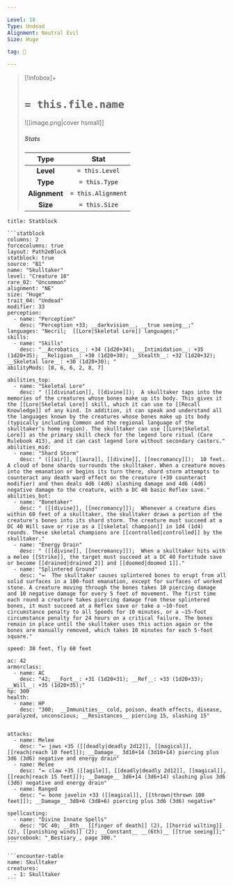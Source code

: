 ```yaml
---

Level: 18
Type: Undead
Alignment: Neutral Evil
Size: Huge

tag: 👹

---
```


> [!infobox]+
> #  `= this.file.name`
> ![[image.png|cover hsmall]]
> ##### Stats
> Type | Stat |
> :---:|:---:|
> **Level** | `= this.Level` |
> **Type** | `= this.Type` |
> **Alignment** | `= this.Alignment` |
> **Size** | `= this.Size` |



````ad-info
title: Statblock

```statblock
columns: 2
forcecolumns: true
layout: Path2eBlock
statblock: true
source: "B1"
name: "Skulltaker"
level: "Creature 18"
rare_02: "Uncommon"
alignment: "NE"
size: "Huge"
trait_04: "Undead"
modifier: 33
perception:
  - name: "Perception"
    desc: "Perception +33; __darkvision__, __true seeing__;"
languages: "Necril;  [[Lore|Skeletal Lore]] languages;"
skills:
  - name: "Skills"
    desc: "__Acrobatics__: +34 (1d20+34); __Intimidation__: +35 (1d20+35); __Religion__: +30 (1d20+30); __Stealth__: +32 (1d20+32); __Skeletal lore__: +30 (1d20+30); "
abilityMods: [8, 6, 6, 2, 8, 7]

abilities_top:
  - name: "Skeletal Lore"
    desc: " ([[divination]], [[divine]]);  A skulltaker taps into the memories of the creatures whose bones make up its body. This gives it the [[Lore|Skeletal Lore]] skill, which it can use to [[Recall Knowledge]] of any kind. In addition, it can speak and understand all the languages known by the creatures whose bones make up its body (typically including Common and the regional language of the skulltakerʼs home region). The skulltaker can use [[Lore|Skeletal Lore]] as the primary skill check for the legend lore ritual (Core Rulebook 413), and it can cast legend lore without secondary casters."
abilities_mid:
  - name: "Shard Storm"
    desc: " ([[air]], [[aura]], [[divine]], [[necromancy]]);  10 feet. A cloud of bone shards surrounds the skulltaker. When a creature moves into the emanation or begins its turn there, shard storm attempts to counteract any death ward effect on the creature (+30 counteract modifier) and then deals 4d6 (4d6) slashing damage and 4d6 (4d6) negative damage to the creature, with a DC 40 basic Reflex save."
abilities_bot:
  - name: "Bonetaker"
    desc: " ([[divine]], [[necromancy]]);  Whenever a creature dies within 60 feet of a skulltaker, the skulltaker draws a portion of the creature's bones into its shard storm. The creature must succeed at a DC 40 Will save or rise as a [[skeletal champion]] in 1d4 (1d4) rounds. These skeletal champions are [[controlled|controlled]] by the skulltaker."
  - name: "Energy Drain"
    desc: " ([[divine]], [[necromancy]]);  When a skulltaker hits with a melee [[Strike]], the target must succeed at a DC 40 Fortitude save or become [[drained|drained 2]] and [[doomed|doomed 1]]."
  - name: "Splintered Ground"
    desc: "⬻  The skulltaker causes splintered bones to erupt from all solid surfaces in a 100-foot emanation, except for surfaces of worked stone. A creature moving through the bones takes 10 piercing damage and 10 negative damage for every 5 feet of movement. The first time each round a creature takes piercing damage from these splintered bones, it must succeed at a Reflex save or take a –10-foot circumstance penalty to all Speeds for 10 minutes, or a –15-foot circumstance penalty for 24 hours on a critical failure. The bones remain in place until the skulltaker uses this action again or the bones are manually removed, which takes 10 minutes for each 5-foot square."

speed: 30 feet, fly 60 feet

ac: 42
armorclass:
  - name: AC
    desc: "42; __Fort__: +31 (1d20+31); __Ref__: +33 (1d20+33); __Will__: +35 (1d20+35);"
hp: 300
health:
  - name: HP
    desc: "300;  __Immunities__ cold, poison, death effects, disease, paralyzed, unconscious; __Resistances__ piercing 15, slashing 15"


attacks:
  - name: Melee
    desc: "⬻ jaws +35 ([[deadly|deadly 2d12]], [[magical]], [[reach|reach 10 feet]]); __Damage__ 3d10+14 (3d10+14) piercing plus 3d6 (3d6) negative and energy drain"
  - name: Melee
    desc: "⬻ claw +35 ([[agile]], [[deadly|deadly 2d12]], [[magical]], [[reach|reach 15 feet]]); __Damage__ 3d6+14 (3d6+14) slashing plus 3d6 (3d6) negative and energy drain"
  - name: Ranged
    desc: "⬻ bone javelin +33 ([[magical]], [[thrown|thrown 100 feet]]); __Damage__ 3d8+6 (3d8+6) piercing plus 3d6 (3d6) negative"

spellcasting:
  - name: "Divine Innate Spells"
    desc: "DC 40; __8th__ [[finger of death]] (2), [[horrid wilting]] (2), [[punishing winds]] (2); __Constant__ __(6th)__ [[true seeing]];"
sourcebook: "_Bestiary_, page 300."
```

```encounter-table
name: Skulltaker
creatures:
  - 1: Skulltaker
```

````


